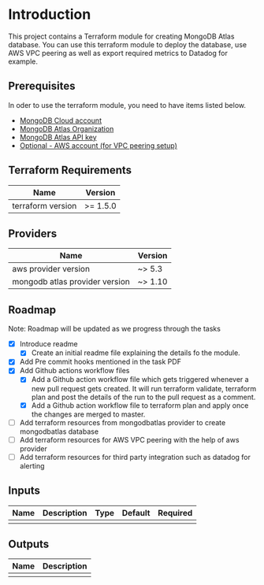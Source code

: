 # Introduction

This project contains a Terraform module for creating MongoDB Atlas database. You can use this terraform module to deploy the database, use AWS VPC peering as well as export required metrics to Datadog for example.

## Prerequisites

In oder to use the terraform module, you need to have items listed below.

* [MongoDB Cloud account](https://www.mongodb.com/cloud)
* [MongoDB Atlas Organization](https://cloud.mongodb.com/v2#/preferences/organizations/create)
* [MongoDB Atlas API key](https://www.terraform.io/docs/providers/mongodbatlas/index.html)
* [ Optional - AWS account (for VPC peering setup)](https://aws.amazon.com/console/)

## Terraform Requirements

| Name | Version |
|------|---------|
| terraform version | \>= 1.5.0 |

## Providers

| Name | Version |
|------|---------|
| aws provider version | \~> 5.3 |
| mongodb atlas provider version | \~> 1.10 |

## Roadmap

Note: Roadmap will be updated as we progress through the tasks

- [x] Introduce readme 
  - [x] Create an initial readme file explaining the details fo the module.
- [x] Add Pre commit hooks mentioned in the task PDF 
- [x] Add Github actions workflow files 
  - [x] Add a Github action workflow file which gets triggered whenever a new pull request gets created. It will run terraform validate, terraform plan and post the details of the run to the pull request as a comment.
  - [x] Add a Github action workflow file to terraform plan and apply once the changes are merged to master.
- [ ] Add terraform resources from mongodbatlas provider to create mongodbatlas database
- [ ] Add terraform resources for AWS VPC peering with the help of aws provider
- [ ] Add terraform resources for third party integration such as datadog for alerting

## Inputs

| Name | Description | Type | Default | Required |
|------|-------------|------|---------|:--------:|
|      |             |      |         |          |

## Outputs

| Name | Description |
|------|-------------|
|      |             |